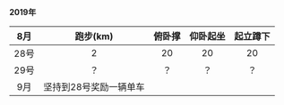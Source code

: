 
**2019年**

8月 | 跑步(km) | 俯卧撑 | 仰卧起坐 | 起立蹲下
:-: | :-: | :-: | :-: | :-:
28号 | 2 | 20 | 20 | 20| 
29号 | ？| ？ | ？ | ？|
9月 | 坚持到28号奖励一辆单车 |